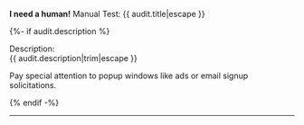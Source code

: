 
__I need a human!__ Manual Test: {{ audit.title|escape }}

{%- if audit.description %}

Description:<br>
{{ audit.description|trim|escape }}

Pay special attention to popup windows like ads or email signup solicitations. 

{% endif -%}

---
